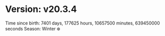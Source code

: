 # Version: v20.3.4
Time since birth: 7401 days, 177625 hours, 10657500 minutes, 639450000 seconds
Season: Winter ❄️

